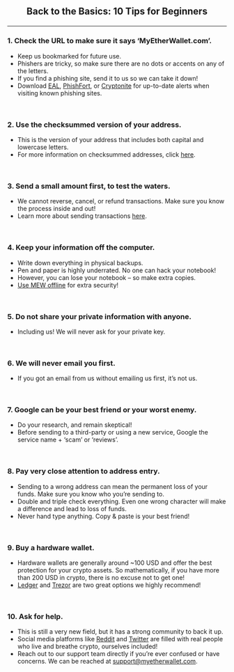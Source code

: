 ## <p align="center">Back to the Basics: 10 Tips for Beginners</p>
***

### 1. Check the URL to make sure it says ‘MyEtherWallet.com’.
* Keep us bookmarked for future use.
* Phishers are tricky, so make sure there are no dots or accents on any of the letters.
* If you find a phishing site, send it to us so we can take it down!
* Download [EAL](), [PhishFort](), or [Cryptonite]() for up-to-date alerts when visiting known phishing sites.

<br>

### 2. Use the checksummed version of your address.
* This is the version of your address that includes both capital and lowercase letters.
* For more information on checksummed addresses, click [here]().

<br>

### 3. Send a small amount first, to test the waters.
* We cannot reverse, cancel, or refund transactions. Make sure you know the process inside and out!
* Learn more about sending transactions [here]().

<br>

### 4. Keep your information off the computer.
* Write down everything in physical backups.
* Pen and paper is highly underrated. No one can hack your notebook!
* However, you can lose your notebook – so make extra copies.
* [Use MEW offline]() for extra security!

<br>

### 5. Do not share your private information with anyone.
* Including us! We will never ask for your private key.

<br>

### 6. We will never email you first.
* If you got an email from us without emailing us first, it’s not us.

<br>

### 7. Google can be your best friend or your worst enemy.
* Do your research, and remain skeptical!
* Before sending to a third-party or using a new service, Google the service name + ‘scam’ or ‘reviews’.

<br>

### 8. Pay very close attention to address entry.
* Sending to a wrong address can mean the permanent loss of your funds. Make sure you know who you’re sending to.
* Double and triple check everything. Even one wrong character will make a difference and lead to loss of funds.
* Never hand type anything. Copy & paste is your best friend!

<br>

### 9. Buy a hardware wallet.
* Hardware wallets are generally around ~100 USD and offer the best protection for your crypto assets. So mathematically, if you have more than 200 USD in crypto, there is no excuse not to get one!
* [Ledger]() and [Trezor]() are two great options we highly recommend!

<br>

### 10. Ask for help.
* This is still a very new field, but it has a strong community to back it up.
* Social media platforms like [Reddit]() and [Twitter]() are filled with real people who live and breathe crypto, ourselves included!
* Reach out to our support team directly if you’re ever confused or have concerns. We can be reached at support@myetherwallet.com.